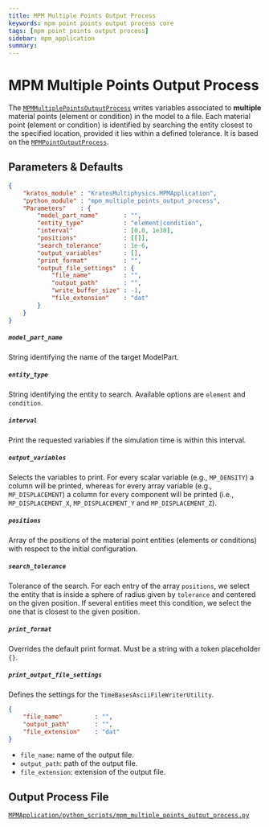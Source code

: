 ```yaml
---
title: MPM Multiple Points Output Process
keywords: mpm point points output process core
tags: [mpm point points output process]
sidebar: mpm_application
summary: 
---
```


# MPM Multiple Points Output Process

The [`MPMMultiplePointsOutputProcess`](https://github.com/KratosMultiphysics/Kratos/blob/master/applications/MPMApplication/python_scripts/mpm_multiple_points_output_process.py) writes variables associated to **multiple** material points (element or condition) in the model to a file. Each material point (element or condition) is identified by searching the entity closest to the specified location, provided it lies within a defined tolerance. It is based on the [`MPMPointOutputProcess`](./mpm_point_output_process).

## Parameters & Defaults

```json
{
    "kratos_module" : "KratosMultiphysics.MPMApplication",
    "python_module" : "mpm_multiple_points_output_process",
    "Parameters"    : {
        "model_part_name"       : "",
        "entity_type"           : "element|condition",
        "interval"              : [0.0, 1e30],
        "positions"             : [[]],
        "search_tolerance"      : 1e-6,
        "output_variables"      : [],
        "print_format"          : "",
        "output_file_settings"  : {
            "file_name"         : "",
            "output_path"       : "",
            "write_buffer_size" : -1,
            "file_extension"    : "dat"
        }
    }
}
```

##### `model_part_name`
String identifying the name of the target ModelPart.

##### `entity_type`
String identifying the entity to search. Available options are `element` and `condition`.

##### `interval`
Print the requested variables if the simulation time is within this interval.

##### `output_variables`
Selects the variables to print. For every scalar variable (e.g., `MP_DENSITY`) a column will be printed, whereas for every array variable (e.g., `MP_DISPLACEMENT`) a column for every component will be printed (i.e., `MP_DISPLACEMENT_X`, `MP_DISPLACEMENT_Y` and `MP_DISPLACEMENT_Z`).

##### `positions`
Array of the positions of the material point entities (elements or conditions) with respect to the initial configuration.

##### `search_tolerance`
Tolerance of the search. For each entry of the array `positions`, we select the entity that is inside a sphere of radius given by `tolerance` and centered on the given position.
If several entities meet this condition, we select the one that is closest to the given position.

##### `print_format`
Overrides the default print format. Must be a string with a token placeholder `{}`.

##### `print_output_file_settings`
Defines the settings for the `TimeBasesAsciiFileWriterUtility`.

```json
{
    "file_name"         : "",
    "output_path"       : "",
    "file_extension"    : "dat"
}
```

- `file_name`: name of the output file.
- `output_path`: path of the output file.
- `file_extension`: extension of the output file.

## Output Process File

[<i class="fa fa-github"></i> `MPMApplication/python_scripts/mpm_multiple_points_output_process.py`](https://github.com/KratosMultiphysics/Kratos/blob/master/applications/MPMApplication/python_scripts/mpm_multiple_points_output_process.py)
